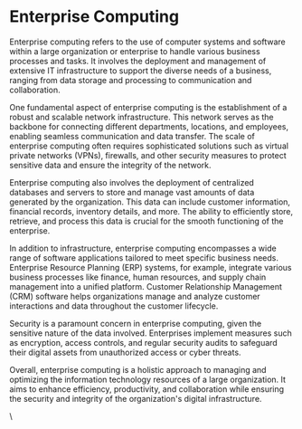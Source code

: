 # Enterprise Computing

Enterprise computing refers to the use of computer systems and software within a large organization or enterprise to handle various business processes and tasks. It involves the deployment and management of extensive IT infrastructure to support the diverse needs of a business, ranging from data storage and processing to communication and collaboration.

One fundamental aspect of enterprise computing is the establishment of a robust and scalable network infrastructure. This network serves as the backbone for connecting different departments, locations, and employees, enabling seamless communication and data transfer. The scale of enterprise computing often requires sophisticated solutions such as virtual private networks (VPNs), firewalls, and other security measures to protect sensitive data and ensure the integrity of the network.

Enterprise computing also involves the deployment of centralized databases and servers to store and manage vast amounts of data generated by the organization. This data can include customer information, financial records, inventory details, and more. The ability to efficiently store, retrieve, and process this data is crucial for the smooth functioning of the enterprise.

In addition to infrastructure, enterprise computing encompasses a wide range of software applications tailored to meet specific business needs. Enterprise Resource Planning (ERP) systems, for example, integrate various business processes like finance, human resources, and supply chain management into a unified platform. Customer Relationship Management (CRM) software helps organizations manage and analyze customer interactions and data throughout the customer lifecycle.

Security is a paramount concern in enterprise computing, given the sensitive nature of the data involved. Enterprises implement measures such as encryption, access controls, and regular security audits to safeguard their digital assets from unauthorized access or cyber threats.

Overall, enterprise computing is a holistic approach to managing and optimizing the information technology resources of a large organization. It aims to enhance efficiency, productivity, and collaboration while ensuring the security and integrity of the organization's digital infrastructure.

\
